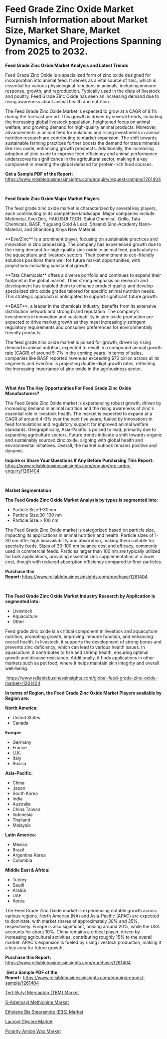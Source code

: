 <p><h1>Feed Grade Zinc Oxide Market Furnish Information about Market Size, Market Share, Market Dynamics, and Projections Spanning from 2025 to 2032.</h1></p><p><strong>Feed Grade Zinc Oxide Market Analysis and Latest Trends</strong></p>
<p><p>Feed Grade Zinc Oxide is a specialized form of zinc oxide designed for incorporation into animal feed. It serves as a vital source of zinc, which is essential for various physiological functions in animals, including immune response, growth, and reproduction. Typically used in the diets of livestock and poultry, Feed Grade Zinc Oxide has seen an increasing demand due to rising awareness about animal health and nutrition.</p><p>The Feed Grade Zinc Oxide Market is expected to grow at a CAGR of 9.1% during the forecast period. This growth is driven by several trends, including the increasing global livestock population, heightened focus on animal welfare, and growing demand for high-quality animal products. Moreover, advancements in animal feed formulations and rising investments in animal nutrition research are contributing to market expansion. The shift towards sustainable farming practices further boosts the demand for trace minerals like zinc oxide, enhancing growth prospects. Additionally, the increasing adoption of zinc oxide to improve feed efficiency and animal performance underscores its significance in the agricultural sector, making it a key component in meeting the global demand for protein-rich food sources.</p></p>
<p><strong>Get a Sample PDF of the Report:&nbsp;</strong> <a href="https://www.reliablebusinessinsights.com/enquiry/request-sample/1261404?utm_campaign=60&utm_medium=2&utm_source=Github&utm_content=ia&utm_term=02022025&utm_id=feed-grade-zinc-oxide">https://www.reliablebusinessinsights.com/enquiry/request-sample/1261404</a></p>
<p>&nbsp;</p>
<p><strong>Feed Grade Zinc Oxide Major Market Players</strong></p>
<p><p>The feed grade zinc oxide market is characterized by several key players, each contributing to its competitive landscape. Major companies include Mebmetal, EverZinc, HAKUSUI TECH, Sakai Chemical, Grillo, Tata Chemicals, BASF, Yuguang Gold & Lead, Shaanxi Sino-Academy Nano-Material, and Shandong Xinya New Material.</p><p>**EverZinc** is a prominent player, focusing on sustainable practices and innovation in zinc processing. The company has experienced growth due to the rising demand for high-quality zinc oxide in animal feed, particularly in the aquaculture and livestock sectors. Their commitment to eco-friendly solutions positions them well for future market opportunities, with projections indicating substantial growth.</p><p>**Tata Chemicals** offers a diverse portfolio and continues to expand their footprint in the global market. Their strong emphasis on research and development has enabled them to enhance product quality and develop specialized zinc oxide grades tailored for specific animal nutrition needs. This strategic approach is anticipated to support significant future growth.</p><p>**BASF**, a leader in the chemicals industry, benefits from its extensive distribution network and strong brand reputation. The company's investments in innovation and sustainability in zinc oxide production are expected to drive market growth as they meet increasingly stringent regulatory requirements and consumer preferences for environmentally friendly products.</p><p>The feed grade zinc oxide market is poised for growth, driven by rising demand in animal nutrition, expected to result in a compound annual growth rate (CAGR) of around 5-7% in the coming years. In terms of sales, companies like BASF reported revenues exceeding $70 billion across all its segments and EverZinc is projecting double-digit growth rates, reflecting the increasing importance of zinc oxide in the agribusiness sector.</p></p>
<p>&nbsp;</p>
<p><strong>What Are The Key Opportunities For Feed Grade Zinc Oxide Manufacturers?</strong></p>
<p><p>The Feed Grade Zinc Oxide market is experiencing robust growth, driven by increasing demand in animal nutrition and the rising awareness of zinc's essential role in livestock health. The market is expected to expand at a CAGR of around 4-6% over the next five years, fueled by innovations in feed formulations and regulatory support for improved animal welfare standards. Geographically, Asia-Pacific is poised to lead, primarily due to expanding agriculture sectors. Future trends indicate a shift towards organic and sustainably sourced zinc oxide, aligning with global health and environmental initiatives. Overall, the market outlook remains positive and dynamic.</p></p>
<p><strong>Inquire or Share Your Questions If Any Before Purchasing This Report:</strong> <a href="https://www.reliablebusinessinsights.com/enquiry/pre-order-enquiry/1261404?utm_campaign=60&utm_medium=2&utm_source=Github&utm_content=ia&utm_term=02022025&utm_id=feed-grade-zinc-oxide">https://www.reliablebusinessinsights.com/enquiry/pre-order-enquiry/1261404</a></p>
<p>&nbsp;</p>
<p><strong>Market Segmentation</strong></p>
<p><strong>The Feed Grade Zinc Oxide Market Analysis by types is segmented into:</strong></p>
<p><ul><li>Particle Size:1-30 nm</li><li>Particle Size:30-100 nm</li><li>Particle Size:> 100 nm</li></ul></p>
<p><p>The Feed Grade Zinc Oxide market is categorized based on particle size, impacting its applications in animal nutrition and health. Particle sizes of 1-30 nm offer high bioavailability and absorption, making them suitable for specialty feeds. Sizes of 30-100 nm balance cost and efficacy, commonly used in commercial feeds. Particles larger than 100 nm are typically utilized for bulk applications, providing essential zinc supplementation at a lower cost, though with reduced absorption efficiency compared to finer particles.</p></p>
<p><strong>Purchase this Report:&nbsp;</strong><a href="https://www.reliablebusinessinsights.com/purchase/1261404?utm_campaign=60&utm_medium=2&utm_source=Github&utm_content=ia&utm_term=02022025&utm_id=feed-grade-zinc-oxide">https://www.reliablebusinessinsights.com/purchase/1261404</a></p>
<p>&nbsp;</p>
<p><strong>The Feed Grade Zinc Oxide Market Industry Research by Application is segmented into:</strong></p>
<p><ul><li>Livestock</li><li>Aquaculture</li><li>Other</li></ul></p>
<p><p>Feed grade zinc oxide is a critical component in livestock and aquaculture nutrition, promoting growth, improving immune function, and enhancing overall health. In livestock, it supports the development of strong bones and prevents zinc deficiency, which can lead to various health issues. In aquaculture, it contributes to fish and shrimp health, ensuring optimal growth and disease resistance. Additionally, it finds applications in other markets such as pet food, where it helps maintain skin integrity and overall well-being.</p></p>
<p><a href="https://www.reliablebusinessinsights.com/global-feed-grade-zinc-oxide-market-r1261404?utm_campaign=60&utm_medium=2&utm_source=Github&utm_content=ia&utm_term=02022025&utm_id=feed-grade-zinc-oxide">&nbsp;https://www.reliablebusinessinsights.com/global-feed-grade-zinc-oxide-market-r1261404</a></p>
<p><strong>In terms of Region, the Feed Grade Zinc Oxide Market Players available by Region are:</strong></p>
<p>
    <p> <strong> North America: </strong>
        <ul>
            <li>United States</li>
            <li>Canada</li>
        </ul>
        </p> 
    <p> <strong> Europe: </strong>
        <ul>
            <li>Germany</li>
            <li>France</li>
            <li>U.K.</li>
            <li>Italy</li>
            <li>Russia</li>
        </ul>
        </p> 
    <p> <strong> Asia-Pacific: </strong>
        <ul>
            <li>China</li>
            <li>Japan</li>
            <li>South Korea</li>
            <li>India</li>
            <li>Australia</li>
            <li>China Taiwan</li>
            <li>Indonesia</li>
            <li>Thailand</li>
            <li>Malaysia</li>
        </ul>
        </p> 
    <p> <strong> Latin America: </strong>
        <ul>
            <li>Mexico</li>
            <li>Brazil</li>
            <li>Argentina Korea</li>
            <li>Colombia</li>
        </ul>
        </p> 
    <p> <strong> Middle East & Africa: </strong>
        <ul>
            <li>Turkey</li>
            <li>Saudi</li>
            <li>Arabia</li>
            <li>UAE</li>
            <li>Korea</li>
        </ul>
    </p>
    </p>
<p><p>The Feed Grade Zinc Oxide market is experiencing notable growth across various regions. North America (NA) and Asia-Pacific (APAC) are expected to dominate, with market shares of approximately 30% and 35%, respectively. Europe is also significant, holding around 20%, while the USA accounts for about 10%. China remains a critical player, driven by increasing agricultural activities, contributing roughly 15% to the overall market. APAC's expansion is fueled by rising livestock production, making it a key area for future growth.</p></p>
<p><strong>Purchase this Report: </strong><a href="https://www.reliablebusinessinsights.com/purchase/1261404?utm_campaign=60&utm_medium=2&utm_source=Github&utm_content=ia&utm_term=02022025&utm_id=feed-grade-zinc-oxide">https://www.reliablebusinessinsights.com/purchase/1261404</a></p>
<p>&nbsp;<strong>Get a Sample PDF of the Report:&nbsp;&nbsp;</strong><a href="https://www.reliablebusinessinsights.com/enquiry/request-sample/1261404?utm_campaign=60&utm_medium=2&utm_source=Github&utm_content=ia&utm_term=02022025&utm_id=feed-grade-zinc-oxide">https://www.reliablebusinessinsights.com/enquiry/request-sample/1261404</a></p>
<p><strong></strong></p>
<p><p><a href="https://github.com/iceknahomi/Market-Research-Report-List-1/blob/main/tert-butyl-mercaptan-tbm-market.md?utm_campaign=60&utm_medium=2&utm_source=Github&utm_content=ia&utm_term=02022025&utm_id=feed-grade-zinc-oxide">Tert-Butyl Mercaptan (TBM) Market</a></p><p><a href="https://github.com/alanepetevi/Market-Research-Report-List-1/blob/main/s-adenosyl-methionine-market.md?utm_campaign=60&utm_medium=2&utm_source=Github&utm_content=ia&utm_term=02022025&utm_id=feed-grade-zinc-oxide">S-Adenosyl Methionine Market</a></p><p><a href="https://github.com/rebheelder/Market-Research-Report-List-1/blob/main/ethylene-bis-stearamide-ebs-market.md?utm_campaign=60&utm_medium=2&utm_source=Github&utm_content=ia&utm_term=02022025&utm_id=feed-grade-zinc-oxide">Ethylene Bis Stearamide (EBS) Market</a></p><p><a href="https://github.com/loppibsr/Market-Research-Report-List-1/blob/main/lauroyl-glycine-market.md?utm_campaign=60&utm_medium=2&utm_source=Github&utm_content=ia&utm_term=02022025&utm_id=feed-grade-zinc-oxide">Lauroyl Glycine Market</a></p><p><a href="https://github.com/tjoensfibich/Market-Research-Report-List-1/blob/main/polarity-amide-wax-market.md?utm_campaign=60&utm_medium=2&utm_source=Github&utm_content=ia&utm_term=02022025&utm_id=feed-grade-zinc-oxide">Polarity Amide Wax Market</a></p></p>